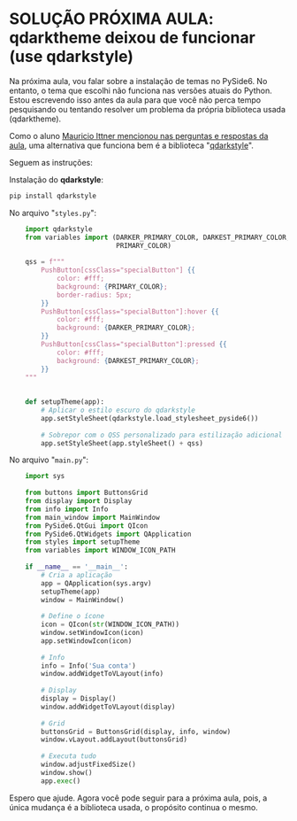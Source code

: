 # SOLUÇÃO PRÓXIMA AULA: qdarktheme deixou de funcionar (use qdarkstyle)

Na próxima aula, vou falar sobre a instalação de temas no PySide6. No entanto, o tema que escolhi não funciona nas versões atuais do Python. Estou escrevendo isso antes da aula para que você não perca tempo pesquisando ou tentando resolver um problema da própria biblioteca usada (qdarktheme).

Como o aluno [Mauricio Ittner mencionou nas perguntas e respostas da aula](https://www.udemy.com/course/python-3-do-zero-ao-avancado/learn/lecture/36631958#questions/21644092), uma alternativa que funciona bem é a biblioteca "[qdarkstyle](https://pypi.org/project/QDarkStyle/)".

Seguem as instruções:

Instalação do **qdarkstyle**:

```python
pip install qdarkstyle
```

No arquivo "`styles.py`":

```python
    import qdarkstyle
    from variables import (DARKER_PRIMARY_COLOR, DARKEST_PRIMARY_COLOR,
                           PRIMARY_COLOR)
     
    qss = f"""
        PushButton[cssClass="specialButton"] {{
            color: #fff;
            background: {PRIMARY_COLOR};
            border-radius: 5px;
        }}
        PushButton[cssClass="specialButton"]:hover {{
            color: #fff;
            background: {DARKER_PRIMARY_COLOR};
        }}
        PushButton[cssClass="specialButton"]:pressed {{
            color: #fff;
            background: {DARKEST_PRIMARY_COLOR};
        }}
    """
     
     
    def setupTheme(app):
        # Aplicar o estilo escuro do qdarkstyle
        app.setStyleSheet(qdarkstyle.load_stylesheet_pyside6())
     
        # Sobrepor com o QSS personalizado para estilização adicional
        app.setStyleSheet(app.styleSheet() + qss)

```

No arquivo "`main.py`": 

```python
    import sys
     
    from buttons import ButtonsGrid
    from display import Display
    from info import Info
    from main_window import MainWindow
    from PySide6.QtGui import QIcon
    from PySide6.QtWidgets import QApplication
    from styles import setupTheme
    from variables import WINDOW_ICON_PATH
     
    if __name__ == '__main__':
        # Cria a aplicação
        app = QApplication(sys.argv)
        setupTheme(app)
        window = MainWindow()
     
        # Define o ícone
        icon = QIcon(str(WINDOW_ICON_PATH))
        window.setWindowIcon(icon)
        app.setWindowIcon(icon)
     
        # Info
        info = Info('Sua conta')
        window.addWidgetToVLayout(info)
     
        # Display
        display = Display()
        window.addWidgetToVLayout(display)
     
        # Grid
        buttonsGrid = ButtonsGrid(display, info, window)
        window.vLayout.addLayout(buttonsGrid)
     
        # Executa tudo
        window.adjustFixedSize()
        window.show()
        app.exec()
```

Espero que ajude. Agora você pode seguir para a próxima aula, pois, a única mudança é a biblioteca usada, o propósito continua o mesmo.